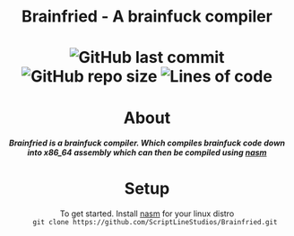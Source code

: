 <div align="center">
  <h1>Brainfried - A brainfuck compiler<h1/>
  <img alt="GitHub last commit" src="https://img.shields.io/github/last-commit/ScriptLineStudios/Brainfried">
  <img alt="GitHub repo size" src="https://img.shields.io/github/repo-size/ScriptLineStudios/Brainfried">
  <img alt="Lines of code" src="https://img.shields.io/tokei/lines/github/ScriptLineStudios/Brainfried">

  <h1>About</h1>
    <h5>Brainfried is a brainfuck compiler. Which compiles brainfuck code down into x86_64 assembly which can then be compiled using <a href="https://www.nasm.us/">nasm<a/><h5/>
</div>
    


<div align="center">
  <h1>Setup</h1>
  To get started. Install <a href="https://www.nasm.us/">nasm<a/> for your linux distro
  <code>
    git clone https://github.com/ScriptLineStudios/Brainfried.git
  </code>
</div>


